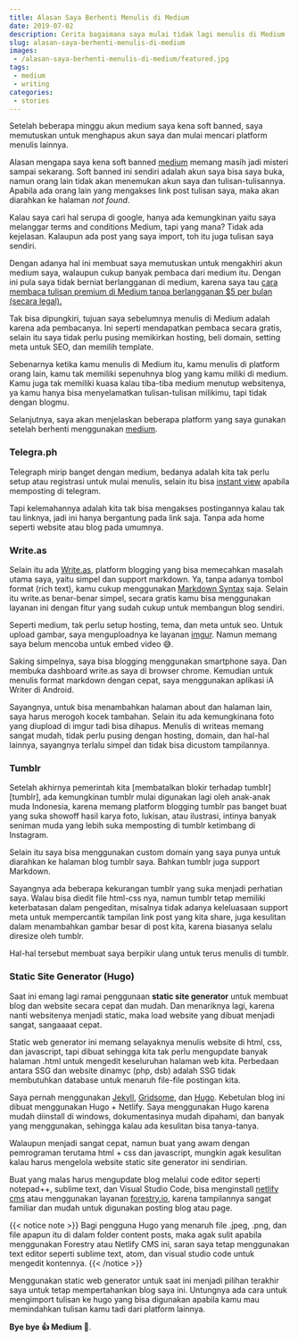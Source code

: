 ```yaml
---
title: Alasan Saya Berhenti Menulis di Medium
date: 2019-07-02
description: Cerita bagaimana saya mulai tidak lagi menulis di Medium
slug: alasan-saya-berhenti-menulis-di-medium
images: 
 - /alasan-saya-berhenti-menulis-di-medium/featured.jpg
tags:
 - medium
 - writing
categories: 
 - stories
---
```


Setelah beberapa minggu akun medium saya kena soft banned, saya memutuskan untuk menghapus akun saya dan mulai mencari platform menulis lainnya. 

Alasan mengapa saya kena soft banned [medium][medium] memang masih jadi misteri sampai sekarang. Soft banned ini sendiri adalah akun saya bisa saya buka, namun orang lain tidak akan menemukan akun saya dan tulisan-tulisannya. Apabila ada orang lain yang mengakses link post tulisan saya, maka akan diarahkan ke halaman *not found*. 

<!--more-->

Kalau saya cari hal serupa di google, hanya ada kemungkinan yaitu saya melanggar terms and conditions Medium, tapi yang mana? Tidak ada kejelasan. Kalaupun ada post yang saya import, toh itu juga tulisan saya sendiri. 

Dengan adanya hal ini membuat saya memutuskan untuk mengakhiri akun medium saya, walaupun cukup banyak pembaca dari medium itu. Dengan ini pula saya tidak berniat berlangganan di medium, karena saya tau [cara membaca tulisan premium di Medium tanpa berlangganan $5 per bulan (secara legal).][unlimited]

Tak bisa dipungkiri, tujuan saya sebelumnya menulis di Medium adalah karena ada pembacanya. Ini seperti mendapatkan pembaca secara gratis, selain itu saya tidak perlu pusing memikirkan hosting, beli domain, setting meta untuk SEO, dan memilih template.

Sebenarnya ketika kamu menulis di Medium itu, kamu menulis di platform orang lain, kamu tak memiliki sepenuhnya blog yang kamu miliki di medium. Kamu juga tak memiliki kuasa kalau tiba-tiba medium menutup websitenya, ya kamu hanya bisa menyelamatkan tulisan-tulisan milikimu, tapi tidak dengan blogmu.

Selanjutnya, saya akan menjelaskan beberapa platform yang saya gunakan setelah berhenti menggunakan [medium][medium].

### Telegra.ph

Telegraph mirip banget dengan medium, bedanya adalah kita tak perlu setup atau registrasi untuk mulai menulis, selain itu bisa [instant view][telegraph] apabila memposting di telegram. 

Tapi kelemahannya adalah kita tak bisa mengakses postingannya kalau tak tau linknya, jadi ini hanya bergantung pada link saja. Tanpa ada home seperti website atau blog pada umumnya. 

### Write.as

Selain itu ada [Write.as][writeas], platform blogging yang bisa memecahkan masalah utama saya, yaitu simpel dan support markdown. Ya, tanpa adanya tombol format (rich text), kamu cukup menggunakan [Markdown Syntax][markdown] saja. Selain itu write.as benar-benar simpel, secara gratis kamu bisa menggunakan layanan ini dengan fitur yang sudah cukup untuk membangun blog sendiri. 

Seperti medium, tak perlu setup hosting, tema, dan meta untuk seo. Untuk upload gambar, saya menguploadnya ke layanan [imgur][imgur]. Namun memang saya belum mencoba untuk embed video 😅.

Saking simpelnya, saya bisa blogging menggunakan smartphone saya. Dan membuka dashboard write.as saya di browser chrome. Kemudian untuk menulis format markdown dengan cepat, saya menggunakan aplikasi iA Writer di Android.

Sayangnya, untuk bisa menambahkan halaman about dan halaman lain, saya harus merogoh kocek tambahan. Selain itu ada kemungkinana foto yang diupload di imgur tadi bisa dihapus. Menulis di writeas memang sangat mudah, tidak perlu pusing dengan hosting, domain, dan hal-hal lainnya, sayangnya terlalu simpel dan tidak bisa dicustom tampilannya.

### Tumblr

Setelah akhirnya pemerintah kita [membatalkan blokir terhadap tumblr][tumblr], ada kemungkinan tumblr mulai digunakan lagi oleh anak-anak muda Indonesia, karena memang platform blogging tumblr pas banget buat yang suka showoff hasil karya foto, lukisan, atau ilustrasi, intinya banyak seniman muda yang lebih suka memposting di tumblr ketimbang di Instagram.

Selain itu saya bisa menggunakan custom domain yang saya punya untuk diarahkan ke halaman blog tumblr saya. Bahkan tumblr juga support Markdown.

Sayangnya ada beberapa kekurangan tumblr yang suka menjadi perhatian saya. Walau bisa diedit file html-css nya, namun tumblr tetap memiliki keterbatasan dalam pengeditan, misalnya tidak adanya keleluasaan support meta untuk mempercantik tampilan link post yang kita share, juga kesulitan dalam menambahkan gambar besar di post kita, karena biasanya selalu diresize oleh tumblr. 

Hal-hal tersebut membuat saya berpikir ulang untuk terus menulis di tumblr.

### Static Site Generator (Hugo)

Saat ini emang lagi ramai penggunaan **static site generator** untuk membuat blog dan website secara cepat dan mudah. Dan menariknya lagi, karena nanti websitenya menjadi static, maka load website yang dibuat menjadi sangat, sangaaaat cepat. 

Static web generator ini memang selayaknya menulis website di html, css, dan javascript, tapi dibuat sehingga kita tak perlu mengupdate banyak halaman .html untuk mengedit keseluruhan halaman web kita. Perbedaan antara SSG dan website dinamyc (php, dsb) adalah SSG tidak membutuhkan database untuk menaruh file-file postingan kita.

Saya pernah menggunakan [Jekyll][jekyll], [Gridsome][gridsome], dan [Hugo][hugo]. Kebetulan blog ini dibuat menggunakan Hugo + Netlify. Saya menggunakan Hugo karena mudah diinstall di windows, dokumentasinya mudah dipahami, dan banyak yang menggunakan, sehingga kalau ada kesulitan bisa tanya-tanya.

Walaupun menjadi sangat cepat, namun buat yang awam dengan pemrograman terutama html + css dan javascript, mungkin agak kesulitan kalau harus mengelola website static site generator ini sendirian. 

Buat yang malas harus mengupdate blog melalui code editor seperti notepad++, sublime text, dan Visual Studio Code, bisa menginstall [netlify cms][netlifycms] atau menggunakan layanan [forestry.io][forestry], karena tampilannya sangat familiar dan mudah untuk digunakan posting blog atau page. 

{{< notice note >}}
Bagi pengguna Hugo yang menaruh file .jpeg, .png, dan file apapun itu di dalam folder content posts, maka agak sulit apabila menggunakan Forestry atau Netlify CMS ini, saran saya tetap menggunakan text editor seperti sublime text, atom, dan visual studio code untuk mengedit kontennya. 
{{< /notice >}}

Menggunakan static web generator untuk saat ini menjadi pilihan terakhir saya untuk tetap mempertahankan blog saya ini. Untungnya ada cara untuk mengimport tulisan ke hugo yang bisa digunakan apabila kamu mau memindahkan tulisan kamu tadi dari platform lainnya.

**Bye bye 👍 Medium 🤣**.


[medium]: https://medium.com/
[telegraph]: https://instantview.telegram.org/
[writeas]: https://write.as/
[markdown]: https://daringfireball.net/projects/markdown/syntax
[imgur]: http://imgur.com/
[blokir]: https://tekno.kompas.com/read/2018/12/26/12490027/blokir-resmi-dicabut-tumblr-bisa-diakses-lagi-di-indonesia
[jekyll]: https://jekyllrb.com/
[gridsome]: https://gridsome.org/
[hugo]: https://gohugo.io/
[netlifycms]: https://www.netlifycms.org/
[forestry]: https://forestry.io/
[unlimited]: https://medium-unlimited.ml/

